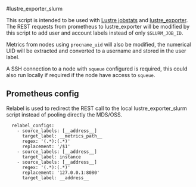#lustre\_exporter\_slurm

This script is intended to be used with [Lustre jobstats](http://doc.lustre.org/lustre_manual.xhtml#dbdoclet.jobstats) and [lustre_exporter](https://github.com/HewlettPackard/lustre_exporter). The REST requests from prometheus to lustre\_exporter will be modified by this script to add user and account labels instead of only `$SLURM_JOB_ID`. 

Metrics from nodes using `procname_uid` will also be modified, the numerical UID will be extracted and converted to a username and stored in the user label.

A SSH connection to a node with `squeue` configured is required, this could also run locally if required if the node have access to `squeue`.

## Prometheus config
Relabel is used to redirect the REST call to the local lustre\_exporter\_slurm script instead of pooling directly the MDS/OSS. 

```
  relabel_configs:
    - source_labels: [__address__]
      target_label: __metrics_path__
      regex: '(.*):(.*)'
      replacement: '/$1'
    - source_labels: [__address__]
      target_label: instance
    - source_labels: [__address__]
      regex: '(.*):(.*)'
      replacement: '127.0.0.1:8080'
      target_label: __address__
``` 
